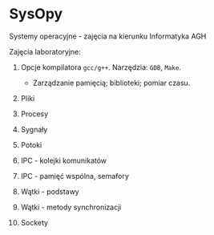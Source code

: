 # SysOpy
Systemy operacyjne - zajęcia na kierunku Informatyka AGH

Zajęcia laboratoryjne:
1. Opcje kompilatora `gcc/g++`. Narzędzia: `GDB`, `Make`.
   - Zarządzanie pamięcią; biblioteki; pomiar czasu.
   
2. Pliki

3. Procesy

4. Sygnały

5. Potoki

6. IPC - kolejki komunikatów

7. IPC - pamięć wspólna, semafory

8. Wątki - podstawy

9. Wątki - metody synchronizacji

10. Sockety
